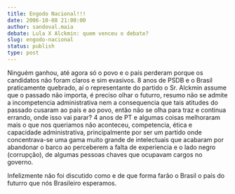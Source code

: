 ```yaml
---
title: Engodo Nacional!!!
date: 2006-10-08 21:00:00
author: sandoval.maia
debate: Lula X Alckmin: quem venceu o debate?
slug: engodo-nacional
status: publish 
type: post
---
```


Ninguém ganhou, até agora só o povo e o país perderam porque os candidatos não foram claros e sim evasivos. 8 anos de PSDB e o Brasil praticamente quebrado, aí o representante do partido o Sr. Alckmin assume que o passado não importa, é preciso olhar o futurro, resumo não se admite a incompetencia administrativa nem a consequencia que tais atitudes do passado cusaram ao país e ao povo, então não se olha para traz e continua errando, onde isso vai parar? 4 anos de PT e algumas coisas melhoraram mais o que nos queriamos não aconteceu, competencia, ética e capacidade administrativa, principalmente por ser um partido onde concentrava-se uma gama muito grande de intelectuais que acabaram por abandonar o barco ao perceberem a falta de experiencia e o lado negro (corrupção), de algumas pessoas chaves que ocupavam cargos no governo.


Infelizmente não foi discutido como e de que forma farão o Brasil o país do futurro que nós Brasileiro esperamos. 


